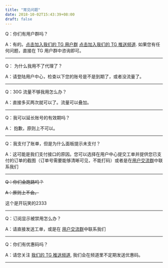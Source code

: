 ```yaml
---
title: "常见问题"
date: 2018-10-02T15:43:39+08:00
draft: false
---
```

Q：你们有用户群吗？

A：有的。[点击加入我们的 TG 用户群](https://t.me/hcuser) [点击加入我们的 TG 推送频道](https://t.me/hconair). 如果您有任何问题，直接在 TG 用户群中咨询即可。

---
Q： 为什么我用不了代理了？

A：请登陆用户中心，检查以下您的账号是不是到期了，或者没流量了。

---
Q：30G 流量不够我用怎么办？

A：直接多买两次就可以了。流量可以叠加。

---
Q：我可以延长账号的有效期吗？

A： 抱歉，原则上不可以。

---
Q：我支付了账单，但是为什么面板提示未支付？

A：这可能是我们支付接口的原因。您可以选择在用户中心提交工单并提供您已支付的订单的截图（订单号需要能够清晰可见，不能打码）或者是在[用户交流群](https://t.me/hconair)中联系我们

---
~~Q：你们会跑路吗？~~

~~A：原则上不会。~~

这个是开玩笑的2333

---
Q：订阅显示被禁用怎么办？

A：请直接发送工单，或是在 [用户交流群](https://t.me/hconair)中联系我们

---
Q：你们有优惠码吗？

A：请您关注 [我们的 TG 推送频道](https://t.me/hconair), 我们会在频道里不定期发送优惠码。

---
